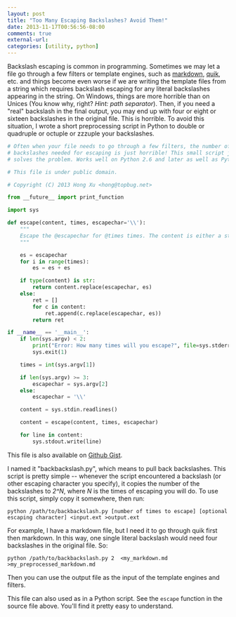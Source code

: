 ```yaml
---
layout: post
title: "Too Many Escaping Backslashes? Avoid Them!"
date: 2013-11-17T00:56:56-08:00
comments: true
external-url: 
categories: [utility, python]
---
```


Backslash escaping is common in programming. Sometimes we may let a file go through a few filters or template engines,
such as [markdown][], [quik][], etc. and things become even worse if we are writing the template files from a string
which requires backslash escaping for any literal backslashes appearing in the string. On Windows, things are more
horrible than on Unices (You know why, right? _Hint: path separator_). Then, if you need a "real" backslash in the final
output, you may end up with four or eight or sixteen backslashes in the original file. This is horrible. To avoid this
situation, I wrote a short preprocessing script in Python to double or quadruple or octuple or zzzuple your backslashes.

<!-- more -->

```python backbackslash.py https://gist.github.com/xuhdev/7497802
# Often when your file needs to go through a few filters, the number of
# backslashes needed for escaping is just horrible! This small script just
# solves the problem. Works well on Python 2.6 and later as well as Python 3.

# This file is under public domain.

# Copyright (C) 2013 Hong Xu <hong@topbug.net>

from __future__ import print_function

import sys

def escape(content, times, escapechar='\\'):
    """
    Escape the @escapechar for @times times. The content is either a string or an iterative of strings.
    """

    es = escapechar
    for i in range(times):
        es = es + es

    if type(content) is str:
        return content.replace(escapechar, es)
    else:
        ret = []
        for c in content:
            ret.append(c.replace(escapechar, es))
        return ret

if __name__ == '__main__':
    if len(sys.argv) < 2:
        print("Error: How many times will you escape?", file=sys.stderr)
        sys.exit(1)

    times = int(sys.argv[1])

    if len(sys.argv) >= 3:
        escapechar = sys.argv[2]
    else:
        escapechar = '\\'

    content = sys.stdin.readlines()

    content = escape(content, times, escapechar)

    for line in content:
        sys.stdout.write(line)
```

This file is also available on [Github Gist](https://gist.github.com/xuhdev/7497802).

I named it "backbackslash.py", which means to pull back backslashes. This script is pretty simple -- whenever the script
encountered a backslash (or other escaping character you specify), it copies the number of the backslashes to _2^N_,
where _N_ is the times of escaping you will do. To use this script, simply copy it somewhere, then run:

    python /path/to/backbackslash.py [number of times to escape] [optional escaping character] <input.ext >output.ext

For example, I have a markdown file, but I need it to go through quik first then markdown. In this way, one single
literal backslash would need four backslashes in the original file. So:

    python /path/to/backbackslash.py 2  <my_markdown.md >my_preprocessed_markdown.md

Then you can use the output file as the input of the template engines and filters.

This file can also used as in a Python script. See the `escape` function in the source file above. You'll find it pretty
easy to understand.

[markdown]: http://daringfireball.net/projects/markdown/
[quik]: https://github.com/avelino/quik
